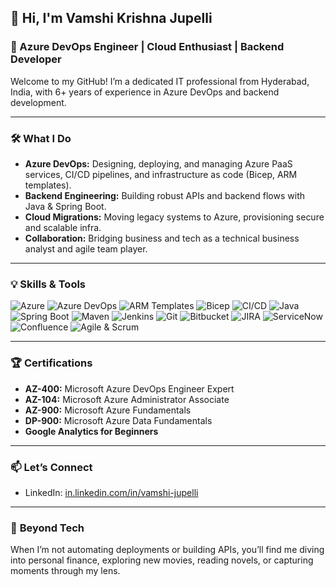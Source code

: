 ## 👋 Hi, I'm Vamshi Krishna Jupelli

### 🚀 Azure DevOps Engineer | Cloud Enthusiast | Backend Developer

Welcome to my GitHub! I’m a dedicated IT professional from Hyderabad, India, with 6+ years of experience in Azure DevOps and backend development.

---

### 🛠️ **What I Do**
- **Azure DevOps:** Designing, deploying, and managing Azure PaaS services, CI/CD pipelines, and infrastructure as code (Bicep, ARM templates).
- **Backend Engineering:** Building robust APIs and backend flows with Java & Spring Boot.
- **Cloud Migrations:** Moving legacy systems to Azure, provisioning secure and scalable infra.
- **Collaboration:** Bridging business and tech as a technical business analyst and agile team player.

---

### 💡 **Skills & Tools**

<p align="left">
  <img src="https://img.shields.io/badge/Azure-0078D4?style=for-the-badge&logo=microsoftazure&logoColor=white" alt="Azure"/>
  <img src="https://img.shields.io/badge/Azure%20DevOps-0078D7?style=for-the-badge&logo=azuredevops&logoColor=white" alt="Azure DevOps"/>
  <img src="https://img.shields.io/badge/ARM%20Templates-0089D6?style=for-the-badge&logo=microsoftazure&logoColor=white" alt="ARM Templates"/>
  <img src="https://img.shields.io/badge/Bicep-519DD9?style=for-the-badge&logo=microsoftazure&logoColor=white" alt="Bicep"/>
  <img src="https://img.shields.io/badge/CI%2FCD-222222?style=for-the-badge&logo=githubactions&logoColor=white" alt="CI/CD"/>
  <img src="https://img.shields.io/badge/Java-007396?style=for-the-badge&logo=java&logoColor=white" alt="Java"/>
  <img src="https://img.shields.io/badge/Spring%20Boot-6DB33F?style=for-the-badge&logo=springboot&logoColor=white" alt="Spring Boot"/>
  <img src="https://img.shields.io/badge/Maven-C71A36?style=for-the-badge&logo=apachemaven&logoColor=white" alt="Maven"/>
  <img src="https://img.shields.io/badge/Jenkins-D24939?style=for-the-badge&logo=jenkins&logoColor=white" alt="Jenkins"/>
  <img src="https://img.shields.io/badge/Git-F05032?style=for-the-badge&logo=git&logoColor=white" alt="Git"/>
  <img src="https://img.shields.io/badge/Bitbucket-0052CC?style=for-the-badge&logo=bitbucket&logoColor=white" alt="Bitbucket"/>
  <img src="https://img.shields.io/badge/JIRA-0052CC?style=for-the-badge&logo=jira&logoColor=white" alt="JIRA"/>
  <img src="https://img.shields.io/badge/ServiceNow-1DBF73?style=for-the-badge&logo=servicenow&logoColor=white" alt="ServiceNow"/>
  <img src="https://img.shields.io/badge/Confluence-172B4D?style=for-the-badge&logo=confluence&logoColor=white" alt="Confluence"/>
  <img src="https://img.shields.io/badge/Agile%20%26%20Scrum-222222?style=for-the-badge&logo=scrumalliance&logoColor=white" alt="Agile & Scrum"/>
</p>

---

### 🏆 **Certifications**
- **AZ-400:** Microsoft Azure DevOps Engineer Expert
- **AZ-104:** Microsoft Azure Administrator Associate
- **AZ-900:** Microsoft Azure Fundamentals
- **DP-900:** Microsoft Azure Data Fundamentals
- **Google Analytics for Beginners**

---


### 📫 **Let’s Connect**
- LinkedIn: [in.linkedin.com/in/vamshi-jupelli](https://in.linkedin.com/in/vamshi-jupelli)

---

### 🌟 **Beyond Tech**

When I’m not automating deployments or building APIs, you’ll find me diving into personal finance, exploring new movies, reading novels, or capturing moments through my lens.
